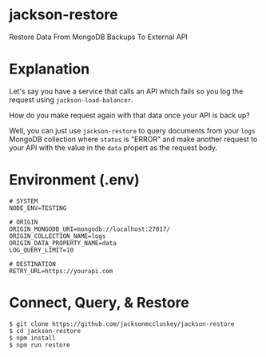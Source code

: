 # jackson-restore

Restore Data From MongoDB Backups To External API

# Explanation

Let's say you have a service that calls an API which fails so you log the request using `jackson-load-balancer`.

How do you make request again with that data once your API is back up?

Well, you can just use `jackson-restore` to query documents from your `logs` MongoDB collection where `status` is "ERROR" and make another request to your API with the value in the `data` propert as the request body.

# Environment (.env)

```
# SYSTEM
NODE_ENV=TESTING

# ORIGIN
ORIGIN_MONGODB_URI=mongodb://localhost:27017/
ORIGIN_COLLECTION_NAME=logs
ORIGIN_DATA_PROPERTY_NAME=data
LOG_QUERY_LIMIT=10

# DESTINATION
RETRY_URL=https://yourapi.com
```

# Connect, Query, & Restore

```
$ git clone https://github.com/jacksonmccluskey/jackson-restore
$ cd jackson-restore
$ npm install
$ npm run restore
```
